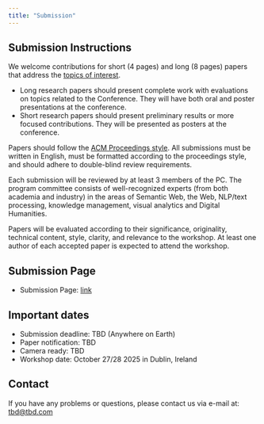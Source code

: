 ```yaml
---
title: "Submission"
---
```


## Submission Instructions

We welcome contributions for short (4 pages) and long (8 pages) papers that address the [topics of interest](https://muws-workshop.github.io/cfp/).

- Long research papers should present complete work with evaluations on topics related to the Conference. They will have both oral and poster presentations at the conference.
- Short research papers should present preliminary results or more focused contributions. They will be presented as posters at the conference.

Papers should follow the [ACM Proceedings style](https://www.acm.org/publications/proceedings-template). All submissions must be written in English, must be formatted according to the proceedings style, and should adhere to double-blind review requirements.

Each submission will be reviewed by at least 3 members of the PC. The program committee consists of well-recognized experts (from both academia and industry) in the areas of Semantic Web, the Web, NLP/text processing, knowledge management, visual analytics and Digital Humanities.

Papers will be evaluated according to their significance, originality, technical content, style, clarity, and relevance to the workshop. At least one author of each accepted paper is expected to attend the workshop.

## Submission Page

- Submission Page: [link](link)

## Important dates

- Submission deadline: TBD (Anywhere on Earth)
- Paper notification: TBD
- Camera ready: TBD
- Workshop date: October 27/28 2025 in Dublin, Ireland

## Contact

If you have any problems or questions, please contact us via e-mail at: [tbd@tbd.com](tbd@tbd.com)

